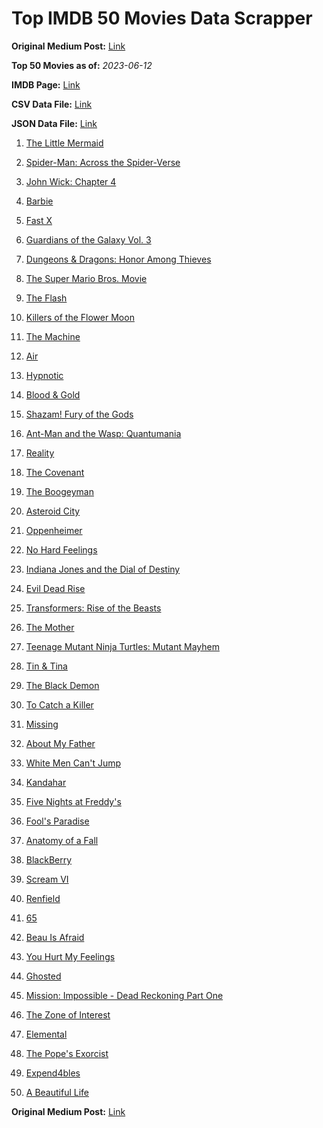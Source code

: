 # Top IMDB 50 Movies Data Scrapper

**Original Medium Post:** [Link](https://medium.com/@nishantsahoo/which-movie-should-i-watch-5c83a3c0f5b1) 

**Top 50 Movies as of:** _2023-06-12_

**IMDB Page:** [Link](http://www.imdb.com/search/title?release_date=2023,2023&title_type=feature)

**CSV Data File:** [Link](/Data/data.csv)

**JSON Data File:** [Link](/Data/data.json)

1. [The Little Mermaid](https://www.imdb.com/title/tt5971474/?ref_=adv_li_tt)

2. [Spider-Man: Across the Spider-Verse](https://www.imdb.com/title/tt9362722/?ref_=adv_li_tt)

3. [John Wick: Chapter 4](https://www.imdb.com/title/tt10366206/?ref_=adv_li_tt)

4. [Barbie](https://www.imdb.com/title/tt1517268/?ref_=adv_li_tt)

5. [Fast X](https://www.imdb.com/title/tt5433140/?ref_=adv_li_tt)

6. [Guardians of the Galaxy Vol. 3](https://www.imdb.com/title/tt6791350/?ref_=adv_li_tt)

7. [Dungeons & Dragons: Honor Among Thieves](https://www.imdb.com/title/tt2906216/?ref_=adv_li_tt)

8. [The Super Mario Bros. Movie](https://www.imdb.com/title/tt6718170/?ref_=adv_li_tt)

9. [The Flash](https://www.imdb.com/title/tt0439572/?ref_=adv_li_tt)

10. [Killers of the Flower Moon](https://www.imdb.com/title/tt5537002/?ref_=adv_li_tt)

11. [The Machine](https://www.imdb.com/title/tt11040844/?ref_=adv_li_tt)

12. [Air](https://www.imdb.com/title/tt16419074/?ref_=adv_li_tt)

13. [Hypnotic](https://www.imdb.com/title/tt8080204/?ref_=adv_li_tt)

14. [Blood & Gold](https://www.imdb.com/title/tt18073328/?ref_=adv_li_tt)

15. [Shazam! Fury of the Gods](https://www.imdb.com/title/tt10151854/?ref_=adv_li_tt)

16. [Ant-Man and the Wasp: Quantumania](https://www.imdb.com/title/tt10954600/?ref_=adv_li_tt)

17. [Reality](https://www.imdb.com/title/tt24068064/?ref_=adv_li_tt)

18. [The Covenant](https://www.imdb.com/title/tt4873118/?ref_=adv_li_tt)

19. [The Boogeyman](https://www.imdb.com/title/tt3427252/?ref_=adv_li_tt)

20. [Asteroid City](https://www.imdb.com/title/tt14230388/?ref_=adv_li_tt)

21. [Oppenheimer](https://www.imdb.com/title/tt15398776/?ref_=adv_li_tt)

22. [No Hard Feelings](https://www.imdb.com/title/tt15671028/?ref_=adv_li_tt)

23. [Indiana Jones and the Dial of Destiny](https://www.imdb.com/title/tt1462764/?ref_=adv_li_tt)

24. [Evil Dead Rise](https://www.imdb.com/title/tt13345606/?ref_=adv_li_tt)

25. [Transformers: Rise of the Beasts](https://www.imdb.com/title/tt5090568/?ref_=adv_li_tt)

26. [The Mother](https://www.imdb.com/title/tt6968614/?ref_=adv_li_tt)

27. [Teenage Mutant Ninja Turtles: Mutant Mayhem](https://www.imdb.com/title/tt8589698/?ref_=adv_li_tt)

28. [Tin & Tina](https://www.imdb.com/title/tt7354440/?ref_=adv_li_tt)

29. [The Black Demon](https://www.imdb.com/title/tt10279472/?ref_=adv_li_tt)

30. [To Catch a Killer](https://www.imdb.com/title/tt10275534/?ref_=adv_li_tt)

31. [Missing](https://www.imdb.com/title/tt10855768/?ref_=adv_li_tt)

32. [About My Father](https://www.imdb.com/title/tt8373206/?ref_=adv_li_tt)

33. [White Men Can't Jump](https://www.imdb.com/title/tt6436620/?ref_=adv_li_tt)

34. [Kandahar](https://www.imdb.com/title/tt5761544/?ref_=adv_li_tt)

35. [Five Nights at Freddy's](https://www.imdb.com/title/tt4589218/?ref_=adv_li_tt)

36. [Fool's Paradise](https://www.imdb.com/title/tt9013340/?ref_=adv_li_tt)

37. [Anatomy of a Fall](https://www.imdb.com/title/tt17009710/?ref_=adv_li_tt)

38. [BlackBerry](https://www.imdb.com/title/tt21867434/?ref_=adv_li_tt)

39. [Scream VI](https://www.imdb.com/title/tt17663992/?ref_=adv_li_tt)

40. [Renfield](https://www.imdb.com/title/tt11358390/?ref_=adv_li_tt)

41. [65](https://www.imdb.com/title/tt12261776/?ref_=adv_li_tt)

42. [Beau Is Afraid](https://www.imdb.com/title/tt13521006/?ref_=adv_li_tt)

43. [You Hurt My Feelings](https://www.imdb.com/title/tt15771916/?ref_=adv_li_tt)

44. [Ghosted](https://www.imdb.com/title/tt15326988/?ref_=adv_li_tt)

45. [Mission: Impossible - Dead Reckoning Part One](https://www.imdb.com/title/tt9603212/?ref_=adv_li_tt)

46. [The Zone of Interest](https://www.imdb.com/title/tt7160372/?ref_=adv_li_tt)

47. [Elemental](https://www.imdb.com/title/tt15789038/?ref_=adv_li_tt)

48. [The Pope's Exorcist](https://www.imdb.com/title/tt13375076/?ref_=adv_li_tt)

49. [Expend4bles](https://www.imdb.com/title/tt3291150/?ref_=adv_li_tt)

50. [A Beautiful Life](https://www.imdb.com/title/tt15282148/?ref_=adv_li_tt)

**Original Medium Post:** [Link](https://medium.com/@nishantsahoo/which-movie-should-i-watch-5c83a3c0f5b1) 

